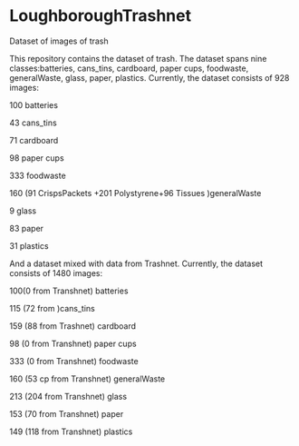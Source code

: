  # LoughboroughTrashnet
 Dataset of images of trash

This repository contains the dataset of trash. The dataset spans nine classes:batteries, cans_tins, cardboard, paper cups, foodwaste, generalWaste, glass, paper, plastics. Currently, the dataset consists of 928 images:

100 batteries

43 cans_tins

71 cardboard

98 paper cups

333 foodwaste

160 (91 CrispsPackets +201 Polystyrene+96 Tissues )generalWaste

9 glass

83 paper

31 plastics

And a dataset mixed with data from Trashnet. Currently, the dataset consists of 1480 images:

100(0 from Transhnet) batteries

115 (72 from )cans_tins

159 (88 from Trashnet) cardboard

98 (0 from Transhnet) paper cups

333 (0 from Transhnet) foodwaste

160 (53 cp from Transhnet) generalWaste

213 (204 from Transhnet) glass

153 (70 from Transhnet) paper

149 (118 from Transhnet) plastics
